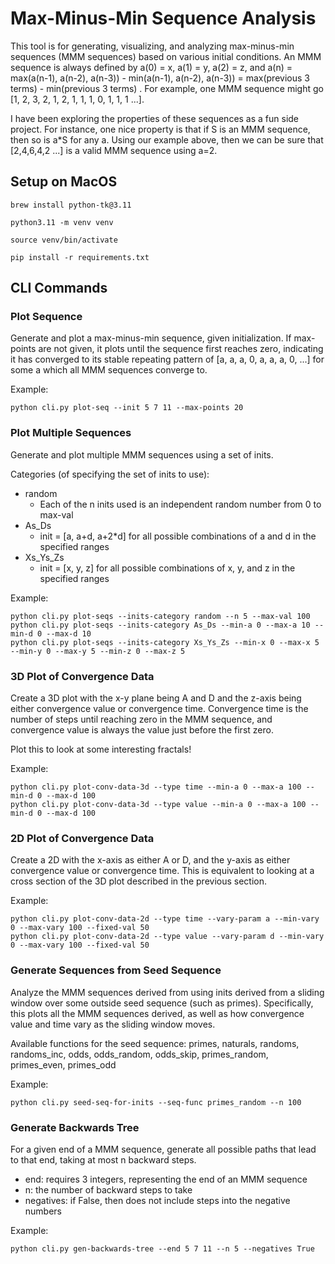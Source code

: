 # Max-Minus-Min Sequence Analysis

This tool is for generating, visualizing, and analyzing max-minus-min sequences (MMM sequences) based on various initial conditions. An MMM sequence is always defined by a(0) = x, a(1) = y, a(2) = z, and a(n) = max(a(n-1), a(n-2), a(n-3)) - min(a(n-1), a(n-2), a(n-3)) = max(previous 3 terms) - min(previous 3 terms) . For example, one MMM sequence might go [1, 2, 3, 2, 1, 2, 1, 1, 1, 0, 1, 1, 1 ...].

I have been exploring the properties of these sequences as a fun side project. For instance, one nice property is that if S is an MMM sequence, then so is a*S for any a. Using our example above, then we can be sure that [2,4,6,4,2 ...] is a valid MMM sequence using a=2.

## Setup on MacOS

```
brew install python-tk@3.11
```
```
python3.11 -m venv venv
```
```
source venv/bin/activate
```
```
pip install -r requirements.txt
```

## CLI Commands


### Plot Sequence

Generate and plot a max-minus-min sequence, given initialization. If max-points are not given, it plots until the sequence first reaches zero, indicating it has converged to its stable repeating pattern of [a, a, a, 0, a, a, a, 0, ...] for some a which all MMM sequences converge to.

Example:
```
python cli.py plot-seq --init 5 7 11 --max-points 20
```

### Plot Multiple Sequences

Generate and plot multiple MMM sequences using a set of inits.

Categories (of specifying the set of inits to use):
- random
    - Each of the n inits used is an independent random number from 0 to max-val
- As_Ds
    - init = [a, a+d, a+2*d] for all possible combinations of a and d in the specified ranges
- Xs_Ys_Zs
    - init = [x, y, z] for all possible combinations of x, y, and z in the specified ranges

Example:
```
python cli.py plot-seqs --inits-category random --n 5 --max-val 100
python cli.py plot-seqs --inits-category As_Ds --min-a 0 --max-a 10 --min-d 0 --max-d 10
python cli.py plot-seqs --inits-category Xs_Ys_Zs --min-x 0 --max-x 5 --min-y 0 --max-y 5 --min-z 0 --max-z 5
```

### 3D Plot of Convergence Data

Create a 3D plot with the x-y plane being A and D and the z-axis being either convergence value or convergence time. Convergence time is the number of steps until reaching zero in the MMM sequence, and convergence value is always the value just before the first zero.

Plot this to look at some interesting fractals!

Example:
```
python cli.py plot-conv-data-3d --type time --min-a 0 --max-a 100 --min-d 0 --max-d 100
python cli.py plot-conv-data-3d --type value --min-a 0 --max-a 100 --min-d 0 --max-d 100
```

### 2D Plot of Convergence Data

Create a 2D with the x-axis as either A or D, and the y-axis as either convergence value or convergence time. This is equivalent to looking at a cross section of the 3D plot described in the previous section.

Example:
```
python cli.py plot-conv-data-2d --type time --vary-param a --min-vary 0 --max-vary 100 --fixed-val 50
python cli.py plot-conv-data-2d --type value --vary-param d --min-vary 0 --max-vary 100 --fixed-val 50
```

### Generate Sequences from Seed Sequence

Analyze the MMM sequences derived from using inits derived from a sliding window over some outside seed sequence (such as primes). Specifically, this plots all the MMM sequences derived, as well as how convergence value and time vary as the sliding window moves.

Available functions for the seed sequence:
primes, naturals, randoms, randoms_inc, odds, odds_random, odds_skip, primes_random, primes_even, primes_odd

Example:
```
python cli.py seed-seq-for-inits --seq-func primes_random --n 100
```

### Generate Backwards Tree

For a given end of a MMM sequence, generate all possible paths that lead to that end, taking at most n backward steps.
- end: requires 3 integers, representing the end of an MMM sequence
- n: the number of backward steps to take
- negatives: if False, then does not include steps into the negative numbers

Example:
```
python cli.py gen-backwards-tree --end 5 7 11 --n 5 --negatives True
```
